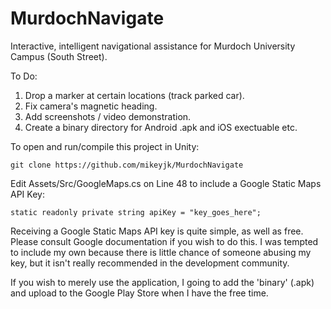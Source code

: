 MurdochNavigate
===============

Interactive, intelligent navigational assistance for Murdoch University Campus (South Street).

To Do:

1) Drop a marker at certain locations (track parked car).
2) Fix camera's magnetic heading.
3) Add screenshots / video demonstration.
4) Create a binary directory for Android .apk and iOS exectuable etc.

To open and run/compile this project in Unity:

    git clone https://github.com/mikeyjk/MurdochNavigate

Edit Assets/Src/GoogleMaps.cs on Line 48 to include a Google Static Maps API Key:

    static readonly private string apiKey = "key_goes_here";

Receiving a Google Static Maps API key is quite simple, as well as free. Please consult Google documentation if you wish to do this. I was tempted to include my own because there is little chance of someone abusing my key, but it isn't really recommended in the development community.

If you wish to merely use the application, I going to add the 'binary' (.apk) and upload to the Google Play Store when I have the free time.
